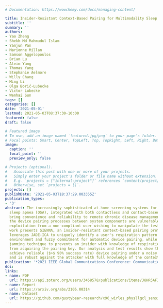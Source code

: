 ```yaml
---
# Documentation: https://wowchemy.com/docs/managing-content/

title: Insider-Resistant Context-Based Pairing for Multimodality Sleep Apnea Test
subtitle: ''
summary: ''
authors:
- Yao Zheng
- Shekh Md Mahmudul Islam
- Yanjun Pan
- Marionne Millan
- Samson Aggelopoulos
- Brian Lu
- Alvin Yang
- Thomas Yang
- Stephanie Aelmore
- Willy Chang
- Ming Li
- Olga Borić-Lubecke
- Victor Lubecke
- Wenhai Sun
tags: []
categories: []
date: '2021-05-01'
lastmod: 2021-05-03T08:37:30-10:00
featured: false
draft: false

# Featured image
# To use, add an image named `featured.jpg/png` to your page's folder.
# Focal points: Smart, Center, TopLeft, Top, TopRight, Left, Right, BottomLeft, Bottom, BottomRight.
image:
  caption: ''
  focal_point: ''
  preview_only: false

# Projects (optional).
#   Associate this post with one or more of your projects.
#   Simply enter your project's folder or file name without extension.
#   E.g. `projects = ["internal-project"]` references `content/project/deep-learning/index.md`.
#   Otherwise, set `projects = []`.
projects: []
publishDate: '2021-05-03T18:37:29.003355Z'
publication_types:
- '3'
abstract: The increasingly sophisticated at-home screening systems for obstructive
  sleep apnea (OSA), integrated with both contactless and contact-based sensing modalities,
  bring convenience and reliability to remote chronic disease management. However,
  the device pairing processes between system components are vulnerable to wireless
  exploitation from a non-compliant user wishing to manipulate the test results. This
  work presents SIENNA, an insider-resistant context-based pairing protocol. SIENNA
  leverages JADE-ICA to uniquely identify a user's respiration pattern within a multi-person
  environment and fuzzy commitment for automatic device pairing, while using friendly
  jamming technique to prevents an insider with knowledge of respiration patterns
  from acquiring the pairing key. Our analysis and test results show that SIENNA can
  achieve reliable ($>$ 90% success rate) device pairing under a noisy environment
  and is robust against the attacker with full knowledge of the context information.
publication: '*2021 IEEE Global Communications Conference: Communication & Information Systems Security - Communication & Information System Security,* Submitted'
doi:
links:
- name: PDF
  url: https://api.zotero.org/users/3468578/publications/items/J8HR5AFI/file/view
- name: Report
  url: https://arxiv.org/abs/2105.00314
- name: Dataset
  url: https://github.com/gustybear-research/x96_wirles_physllgcl_sensing
---
```

